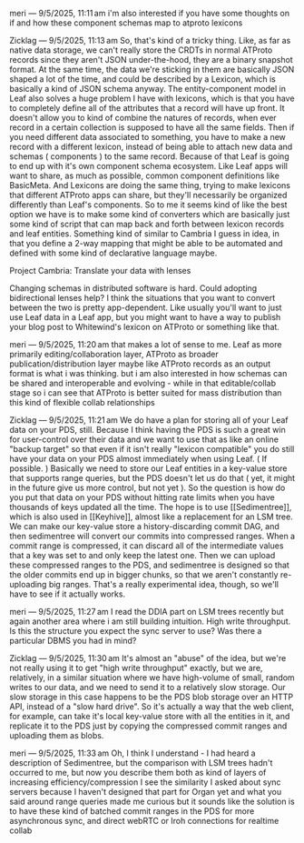 meri _—_ 9/5/2025, 11:11 am
i'm also interested if you have some thoughts on if and how these component schemas map to atproto lexicons

Zicklag — 9/5/2025, 11:13 am
So, that's kind of a tricky thing. Like, as far as native data storage, we can't really store the CRDTs in normal ATProto records since they aren't JSON under-the-hood, they are a binary snapshot format. 
At the same time, the data we're sticking in them are basically JSON shaped a lot of the time, and could be described by a Lexicon, which is basically a kind of JSON schema anyway.
The entity-component model in Leaf also solves a huge problem I have with lexicons, which is that you have to completely define all of the attributes that a record will have up front.
It doesn't allow you to kind of combine the natures of records, when ever record in a certain collection is supposed to have all the same fields.
Then if you need different data associated to something, you have to make a new record with a different lexicon, instead of being able to attach new data and schemas ( components ) to the same record. 
Because of that Leaf is going to end up with it's own component schema ecosystem.
Like Leaf apps will want to share, as much as possible, common component definitions like BasicMeta.
And Lexicons are doing the same thing, trying to make lexicons that different ATProto apps can share, but they'll necessarily be organized differently than Leaf's components.
So to me it seems kind of like the best option we have is to make some kind of converters which are basically just some kind of script that can map back and forth between lexicon records and leaf entities.
Something kind of similar to Cambria I guess in idea, in that you define a 2-way mapping that might be able to be automated and defined with some kind of declarative language maybe.

Project Cambria: Translate your data with lenses

Changing schemas in distributed software is hard. Could adopting bidirectional lenses help?
I think the situations that you want to convert between the two is pretty app-dependent.
Like usually you'll want to just use Leaf data in a Leaf app, but you might want to have a way to publish your blog post to Whitewind's lexicon on ATProto or something like that.

meri — 9/5/2025, 11:20 am
that makes a lot of sense to me. Leaf as more primarily editing/collaboration layer, ATProto as broader publication/distribution layer maybe
like ATProto records as an output format is what i was thinking. but i am also interested in how schemas can be shared and interoperable and evolving - while in that editable/collab stage 
so i can see that ATProto is better suited for mass distribution than this kind of flexible collab relationships

Zicklag — 9/5/2025, 11:21 am
We do have a plan for storing all of your Leaf data on your PDS, still. Because I think having the PDS is such a great win for user-control over their data and we want to use that as like an online "backup target" so that even if it isn't really "lexicon compatible" you do still have your data on your PDS almost immediately when using Leaf. ( If possible. )
Basically we need to store our Leaf entities in a key-value store that supports range queries, but the PDS doesn't let us do that ( yet, it might in the future give us more control, but not yet ). So the question is how do you put that data on your PDS without hitting rate limits when you have thousands of keys updated all the time.
The hope is to use [[Sedimentree]], which is also used in [[Keyhive]], almost like a replacement for an LSM tree. We can make our key-value store a history-discarding commit DAG, and then sedimentree will convert our commits into compressed ranges. When a commit range is compressed, it can discard all of the intermediate values that a key was set to and only keep the latest one. Then we can upload these compressed ranges to the PDS, and sedimentree is designed so that the older commits end up in bigger chunks, so that we aren't constantly re-uploading big ranges.
That's a really experimental idea, though, so we'll have to see if it actually works.

meri — 9/5/2025, 11:27 am
I read the DDIA part on LSM trees recently but again another area where i am still building intuition. High write throughput. Is this the structure you expect the sync server to use? Was there a particular DBMS you had in mind?

Zicklag — 9/5/2025, 11:30 am
It's almost an "abuse" of the idea, but we're not really using it to get "high write throughput" exactly, but we are, relatively, in a similar situation where we have high-volume of small, random writes to our data, and we need to send it to a relatively slow storage. Our slow storage in this case happens to be the PDS blob storage over an HTTP API, instead of a "slow hard drive".
So it's actually a way that the web client, for example, can take it's local key-value store with all the entities in it, and replicate it to the PDS just by copying the compressed commit ranges and uploading them as blobs. 

meri — 9/5/2025, 11:33 am
Oh, I think I understand - I had heard a description of Sedimentree, but the comparison with LSM trees hadn't occurred to me, but now you describe them both as kind of layers of increasing efficiency/compression I see the similarity
I asked about sync servers because I haven't designed that part for Organ yet and what you said around range queries made me curious
but it sounds like the solution is to have these kind of batched commit ranges in the PDS for more asynchronous sync, and direct webRTC or Iroh connections for realtime collab